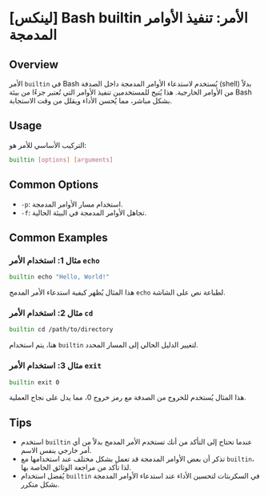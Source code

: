 # [لينكس] Bash builtin الأمر: تنفيذ الأوامر المدمجة

## Overview
الأمر `builtin` في Bash يُستخدم لاستدعاء الأوامر المدمجة داخل الصدفة (shell) بدلاً من الأوامر الخارجية. هذا يُتيح للمستخدمين تنفيذ الأوامر التي تُعتبر جزءًا من بيئة Bash بشكل مباشر، مما يُحسن الأداء ويقلل من وقت الاستجابة.

## Usage
التركيب الأساسي للأمر هو:
```bash
builtin [options] [arguments]
```

## Common Options
- `-p`: استخدام مسار الأوامر المدمجة.
- `-f`: تجاهل الأوامر المدمجة في البيئة الحالية.

## Common Examples
### مثال 1: استخدام الأمر `echo`
```bash
builtin echo "Hello, World!"
```
هذا المثال يُظهر كيفية استدعاء الأمر المدمج `echo` لطباعة نص على الشاشة.

### مثال 2: استخدام الأمر `cd`
```bash
builtin cd /path/to/directory
```
هنا، يتم استخدام `builtin` لتغيير الدليل الحالي إلى المسار المحدد.

### مثال 3: استخدام الأمر `exit`
```bash
builtin exit 0
```
هذا المثال يُستخدم للخروج من الصدفة مع رمز خروج 0، مما يدل على نجاح العملية.

## Tips
- استخدم `builtin` عندما تحتاج إلى التأكد من أنك تستخدم الأمر المدمج بدلاً من أي أمر خارجي بنفس الاسم.
- تذكر أن بعض الأوامر المدمجة قد تعمل بشكل مختلف عند استخدامها مع `builtin`، لذا تأكد من مراجعة الوثائق الخاصة بها.
- يُفضل استخدام `builtin` في السكربتات لتحسين الأداء عند استدعاء الأوامر المدمجة بشكل متكرر.